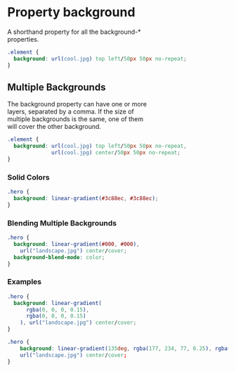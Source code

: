 # Property background

A shorthand property for all the background-*  
properties.

```css
.element {
  background: url(cool.jpg) top left/50px 50px no-repeat;
}
```

## Multiple Backgrounds

The background property can have one or more  
layers, separated by a comma. If the size of  
multiple backgrounds is the same, one of them  
will cover the other background.

```css
.element {
  background: url(cool.jpg) top left/50px 50px no-repeat, 
              url(cool.jpg) center/50px 50px no-repeat;
}
```

### Solid Colors

```css
.hero {
  background: linear-gradient(#3c88ec, #3c88ec);
}
```

### Blending Multiple Backgrounds

```css
.hero {
  background: linear-gradient(#000, #000),
    url("landscape.jpg") center/cover;
  background-blend-mode: color;
}
```

### Examples

```css
.hero {
  background: linear-gradient(
      rgba(0, 0, 0, 0.15),
      rgba(0, 0, 0, 0.15)
    ), url("landscape.jpg") center/cover;
}

.hero {
	background: linear-gradient(135deg, rgba(177, 234, 77, 0.25), rgba(69, 149, 34, 0.25),
    url("landscape.jpg") center/cover;
}
```
